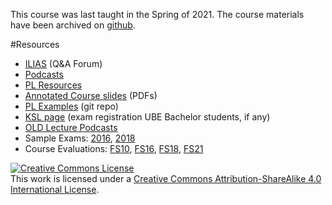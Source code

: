  This course was last taught in the Spring of 2021. The course materials have been archived on [github](https://github.com/onierstrasz/course-compiler-construction).

#Resources

- [ILIAS](https://ilias.unibe.ch/goto_ilias3_unibe_crs_1841383.html) (Q&A Forum)
- [Podcasts](https://tube.switch.ch/channels/32bb8a11)
- [PL Resources](%base_url%/teaching/pl/resources)
- [Annotated Course slides](%assets_url%/download/lectures/pl/) (PDFs)
- [PL Examples](%base_url%/teaching/pl/PL-Examples) (git repo)
- [KSL page](https://www.ksl.unibe.ch/KSL/kurzansicht?2&stammNr=2720&semester=FS2021&lfdNr=0) (exam registration UBE Bachelor students, if any)
- [OLD Lecture Podcasts](https://tube.switch.ch/channels/80c6999b)
- Sample Exams: [2016](%assets_url%/download/lectures/pl-exams/PL-Exam-2016.pdf), [2018](%assets_url%/download/lectures/pl-exams/PL-Exam-2018.pdf) 
- Course Evaluations: [FS10](/download/evaluations/FS10-10_S7097_Programming_Languages.pdf), [FS16](%assets_url%/download/evaluations/FS16-Programming_Languages.pdf), [FS18](%assets_url%/download/evaluations/FS18-Programming_Languages.pdf), [FS21](%assets_url%/download/evaluations/FS21-Programmiersprachen_(2720).pdf)

<a rel="license" href="http://creativecommons.org/licenses/by-sa/4.0/"><img alt="Creative Commons License" style="border-width:0" src="https://licensebuttons.net/l/by-sa/3.0/88x31.png" /></a><br />This work is licensed under a <a rel="license" href="http://creativecommons.org/licenses/by-sa/4.0/">Creative Commons Attribution-ShareAlike 4.0 International License</a>.
